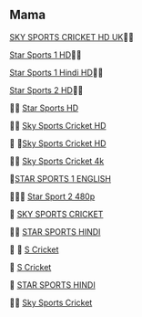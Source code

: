 
  
## Mama

[SKY SPORTS CRICKET HD UK](http://mlsh1.com:2086/iptvreal/55225/129)👋👋

[Star Sports 1 HD](http://xtrm.rtload.be:8999/jaykhantest/JVJNDFLJGVNFDSLK/10
)👋👋

[Star Sports 1 Hindi HD](http://xtrm.rtload.be:8999/jaykhantest/JVJNDFLJGVNFDSLK/7)👋👋

[Star Sports 2 HD](http://xtrm.rtload.be:8999/jaykhantest/JVJNDFLJGVNFDSLK/3)👋👋


👋👋 [Star Sports HD](http://66.northerniptv.ca:8000/live/george/george123/201.m3u8)

👋👋  [Sky Sports Cricket HD](http://66.northerniptv.ca:8000/live/george/george123/205.m3u8)

👋 👋[Sky Sports Cricket HD](http://66.northerniptv.ca:8000/golden123/golden123/205)

👋👋 [Sky Sports Cricket 4k](https://bit.ly/32LbYVT)
 
 👋[STAR SPORTS 1 ENGLISH](http://flussonic.finetv.xyz/auth?channel=StarSports1English&authorization=b12eb0ec0130e987278877128ea42934&server=1)

👋👋👋 [Star Sport 2 480p](http://66.northerniptv.ca:8000/tommy2/123456/201?checkedby%3Ahlscat.com)

👋 [SKY SPORTS CRICKET](http://f.ok2.se:8000/victor1/victor123/205)

👋👋 [STAR SPORTS HINDI](http://66.northerniptv.ca:8000/golden123/golden123/201)

👋 👋 [S Cricket](http://66.northerniptv.ca:8000/golden123/golden123/81947)

👋 [S Cricket](http://f.ok2.se:8000/victor1/victor123/81947)

👋 [STAR SPORTS HINDI](http://66.northerniptv.ca:8000/golden123/golden123/201)

👋👋 [Sky Sports Cricket ](http://66.northerniptv.ca:8000/golden123/golden123/205)
